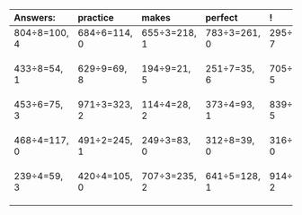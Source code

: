 | Answers: | practice | makes | perfect | ! |
| :--- | :--- | :--- | :--- | :--- |
| 804÷8=100, 4 | 684÷6=114, 0 | 655÷3=218, 1 | 783÷3=261, 0 | 295÷8=36, 7 | 
|   |   |   |   |   | 
|   |   |   |   |   | 
|   |   |   |   |   | 
| 433÷8=54, 1 | 629÷9=69, 8 | 194÷9=21, 5 | 251÷7=35, 6 | 705÷7=100, 5 | 
|   |   |   |   |   | 
|   |   |   |   |   | 
|   |   |   |   |   | 
| 453÷6=75, 3 | 971÷3=323, 2 | 114÷4=28, 2 | 373÷4=93, 1 | 839÷6=139, 5 | 
|   |   |   |   |   | 
|   |   |   |   |   | 
|   |   |   |   |   | 
| 468÷4=117, 0 | 491÷2=245, 1 | 249÷3=83, 0 | 312÷8=39, 0 | 316÷2=158, 0 | 
|   |   |   |   |   | 
|   |   |   |   |   | 
|   |   |   |   |   | 
| 239÷4=59, 3 | 420÷4=105, 0 | 707÷3=235, 2 | 641÷5=128, 1 | 914÷6=152, 2 | 
|   |   |   |   |   | 
|   |   |   |   |   | 
|   |   |   |   |   | 
